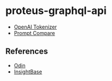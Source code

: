 # proteus-graphql-api

- [OpenAI Tokenizer](https://platform.openai.com/tokenizer)
- [Prompt Compare](https://gpttools.com/comparisontool)

## References

- [Odin](https://getodin.ai/)
- [InsightBase](https://insightbase.ai/#)